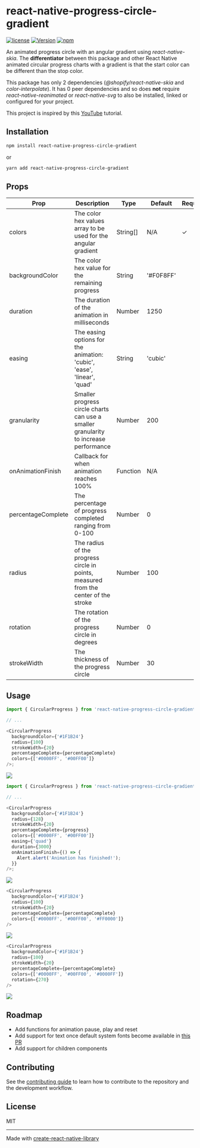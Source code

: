 # react-native-progress-circle-gradient

[![license](https://img.shields.io/github/license/mashape/apistatus.svg)]()
[![Version](https://img.shields.io/npm/v/react-native-progress-circle-gradient.svg)](https://www.npmjs.com/package/react-native-progress-circle-gradient)
[![npm](https://img.shields.io/npm/dt/react-native-progress-circle-gradient.svg)](https://www.npmjs.com/package/react-native-progress-circle-gradient)

An animated progress circle with an angular gradient using _react-native-skia_. The **differentiator** between this package and other React Native animated circular progress charts with a gradient is that the start color can be different than the stop color.

This package has only 2 dependencies (_@shopify/react-native-skia_ and _color-interpolate_). It has 0 peer dependencies and so does **not** require _react-native-reanimated_ or _react-native-svg_ to also be installed, linked or configured for your project.

This project is inspired by this [YouTube](https://www.youtube.com/watch?v=7SCzL-XnfUU) tutorial.

## Installation

```sh
npm install react-native-progress-circle-gradient
```

or

```sh
yarn add react-native-progress-circle-gradient
```

## Props

| Prop               | Description                                                                          | Type     | Default   | Required |
| ------------------ | ------------------------------------------------------------------------------------ | -------- | --------- | -------- |
| colors             | The color hex values array to be used for the angular gradient                       | String[] | N/A       | ✓        |
| backgroundColor    | The color hex value for the remaining progress                                       | String   | '#F0F8FF' |          |
| duration           | The duration of the animation in milliseconds                                        | Number   | 1250      |          |
| easing             | The easing options for the animation: 'cubic', 'ease', 'linear', 'quad'              | String   | 'cubic'   |          |
| granularity        | Smaller progress circle charts can use a smaller granularity to increase performance | Number   | 200       |          |
| onAnimationFinish  | Callback for when animation reaches 100%                                             | Function | N/A       |          |
| percentageComplete | The percentage of progress completed ranging from 0-100                              | Number   | 0         |          |
| radius             | The radius of the progress circle in points, measured from the center of the stroke  | Number   | 100       |          |
| rotation           | The rotation of the progress circle in degrees                                       | Number   | 0         |          |
| strokeWidth        | The thickness of the progress circle                                                 | Number   | 30        |          |

## Usage

```js
import { CircularProgress } from 'react-native-progress-circle-gradient';

// ...

<CircularProgress
  backgroundColor={'#1F1B24'}
  radius={100}
  strokeWidth={20}
  percentageComplete={percentageComplete}
  colors={['#0000FF', '#00FF00']}
/>;
```

![](https://github.com/derekrsargent/react-native-progress-circle-gradient/blob/main/example/assets/example1.gif)

```js
import { CircularProgress } from 'react-native-progress-circle-gradient';

// ...

<CircularProgress
  backgroundColor={'#1F1B24'}
  radius={128}
  strokeWidth={20}
  percentageComplete={progress}
  colors={['#0000FF', '#00FF00']}
  easing={'quad'}
  duration={3000}
  onAnimationFinish={() => {
    Alert.alert('Animation has finished!');
  }}
/>;
```

![](https://github.com/derekrsargent/react-native-progress-circle-gradient/blob/main/example/assets/example6.gif)

```js
<CircularProgress
  backgroundColor={'#1F1B24'}
  radius={100}
  strokeWidth={20}
  percentageComplete={percentageComplete}
  colors={['#0000FF', '#00FF00', '#FF0000']}
/>
```

![](https://github.com/derekrsargent/react-native-progress-circle-gradient/blob/main/example/assets/example5.gif)

```js
<CircularProgress
  backgroundColor={'#1F1B24'}
  radius={100}
  strokeWidth={20}
  percentageComplete={percentageComplete}
  colors={['#0000FF', '#00FF00', '#0000FF']}
  rotation={270}
/>
```

![](https://github.com/derekrsargent/react-native-progress-circle-gradient/blob/main/example/assets/example3.gif)

## Roadmap

- Add functions for animation pause, play and reset
- Add support for text once default system fonts become available in [this PR](https://github.com/Shopify/react-native-skia/issues/1249)
- Add support for children components

## Contributing

See the [contributing guide](CONTRIBUTING.md) to learn how to contribute to the repository and the development workflow.

## License

MIT

---

Made with [create-react-native-library](https://github.com/callstack/react-native-builder-bob)
